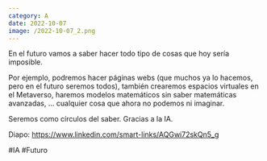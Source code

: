 ```yaml
--- 
category: A 
date: 2022-10-07 
image: /2022-10-07_2.png 
--- 
```


En el futuro vamos a saber hacer todo tipo de cosas que hoy sería imposible. 

Por ejemplo, podremos hacer páginas webs (que muchos ya lo hacemos, pero en el futuro seremos todos), también crearemos espacios virtuales en el Metaverso, haremos modelos matemáticos sin saber matemáticas avanzadas, ... cualquier cosa que ahora no podemos ni imaginar. 

Seremos como círculos del saber. Gracias a la IA. 

Diapo: https://www.linkedin.com/smart-links/AQGwi72skQn5_g

#IA #Futuro